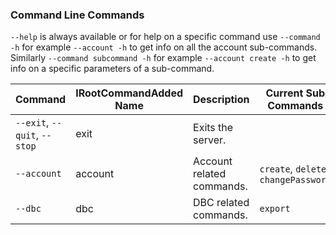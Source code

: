 ### Command Line Commands
`--help` is always available or for help on a specific command use `--command -h` for example `--account -h` to get info on all the account sub-commands.
Similarly `--command subcommand -h` for example `--account create -h` to get info on a specific parameters of a sub-command.

| Command | IRootCommandAdded Name | Description | Current Sub Commands |
| --------- | --------- | ----------- | ----------- |
| `--exit`, `--quit`, `--stop` | exit | Exits the server. ||
| `--account` | account | Account related commands. | `create`, `delete`, `changePassword` |
| `--dbc` | dbc | DBC related commands. | `export` |